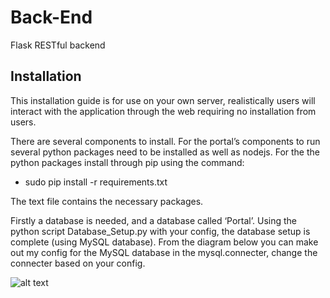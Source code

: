 # Back-End
Flask RESTful backend 


## Installation
This installation guide is for use on your own server, realistically users will interact with the application through the web requiring no installation from users.
 
There are several components to install. For the portal’s components to run several python packages need to be installed  as well as nodejs. For the the python packages install through pip using the command: 
- sudo pip install -r requirements.txt 

The text file contains the necessary packages.
 
Firstly a database is needed, and a database called ‘Portal’. Using the python script Database_Setup.py with your config, the database setup is complete (using MySQL database). From the diagram below you can make out my config for the MySQL database in the mysql.connecter, change the connecter based on your config.


![alt text](https://github.com/lennono/Flask-BackEnd/blob/master/pics/Database.png)



